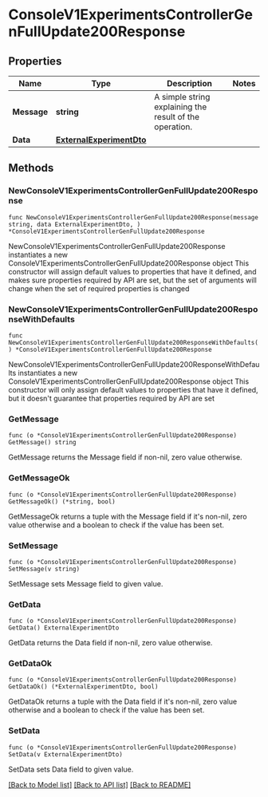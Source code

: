 # ConsoleV1ExperimentsControllerGenFullUpdate200Response

## Properties

Name | Type | Description | Notes
------------ | ------------- | ------------- | -------------
**Message** | **string** | A simple string explaining the result of the operation. | 
**Data** | [**ExternalExperimentDto**](ExternalExperimentDto.md) |  | 

## Methods

### NewConsoleV1ExperimentsControllerGenFullUpdate200Response

`func NewConsoleV1ExperimentsControllerGenFullUpdate200Response(message string, data ExternalExperimentDto, ) *ConsoleV1ExperimentsControllerGenFullUpdate200Response`

NewConsoleV1ExperimentsControllerGenFullUpdate200Response instantiates a new ConsoleV1ExperimentsControllerGenFullUpdate200Response object
This constructor will assign default values to properties that have it defined,
and makes sure properties required by API are set, but the set of arguments
will change when the set of required properties is changed

### NewConsoleV1ExperimentsControllerGenFullUpdate200ResponseWithDefaults

`func NewConsoleV1ExperimentsControllerGenFullUpdate200ResponseWithDefaults() *ConsoleV1ExperimentsControllerGenFullUpdate200Response`

NewConsoleV1ExperimentsControllerGenFullUpdate200ResponseWithDefaults instantiates a new ConsoleV1ExperimentsControllerGenFullUpdate200Response object
This constructor will only assign default values to properties that have it defined,
but it doesn't guarantee that properties required by API are set

### GetMessage

`func (o *ConsoleV1ExperimentsControllerGenFullUpdate200Response) GetMessage() string`

GetMessage returns the Message field if non-nil, zero value otherwise.

### GetMessageOk

`func (o *ConsoleV1ExperimentsControllerGenFullUpdate200Response) GetMessageOk() (*string, bool)`

GetMessageOk returns a tuple with the Message field if it's non-nil, zero value otherwise
and a boolean to check if the value has been set.

### SetMessage

`func (o *ConsoleV1ExperimentsControllerGenFullUpdate200Response) SetMessage(v string)`

SetMessage sets Message field to given value.


### GetData

`func (o *ConsoleV1ExperimentsControllerGenFullUpdate200Response) GetData() ExternalExperimentDto`

GetData returns the Data field if non-nil, zero value otherwise.

### GetDataOk

`func (o *ConsoleV1ExperimentsControllerGenFullUpdate200Response) GetDataOk() (*ExternalExperimentDto, bool)`

GetDataOk returns a tuple with the Data field if it's non-nil, zero value otherwise
and a boolean to check if the value has been set.

### SetData

`func (o *ConsoleV1ExperimentsControllerGenFullUpdate200Response) SetData(v ExternalExperimentDto)`

SetData sets Data field to given value.



[[Back to Model list]](../README.md#documentation-for-models) [[Back to API list]](../README.md#documentation-for-api-endpoints) [[Back to README]](../README.md)


